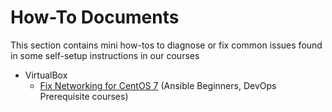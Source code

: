 # How-To Documents

This section contains mini how-tos to diagnose or fix common issues found in some self-setup instructions in our courses

* VirtualBox
    * [Fix Networking for CentOS 7](./virtualbox/networking-osboxes-centos7.md) (Ansible Beginners, DevOps Prerequisite courses)